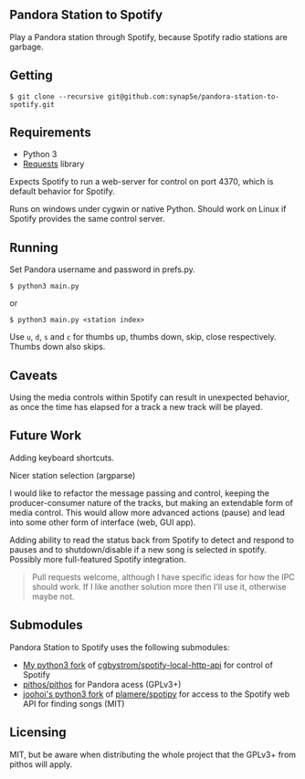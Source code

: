 Pandora Station to Spotify
---------------

Play a Pandora station through Spotify, because Spotify radio stations are garbage.

## Getting

```
$ git clone --recursive git@github.com:synap5e/pandora-station-to-spotify.git
```

## Requirements

- Python 3
- [Requests](http://docs.python-requests.org/en/latest/) library

Expects Spotify to run a web-server for control on port 4370, which is default behavior for Spotify.

Runs on windows under cygwin or native Python. 
Should work on Linux if Spotify provides the same control server.

## Running

Set Pandora username and password in prefs.py.

```
$ python3 main.py
```

or

```
$ python3 main.py <station index>
```

Use `u`, `d`, `s` and `c` for thumbs up, thumbs down, skip, close respectively.
Thumbs down also skips.

## Caveats

Using the media controls within Spotify can result in unexpected behavior, as once the time has elapsed for a track a new track will be played.

## Future Work

Adding keyboard shortcuts.

Nicer station selection (argparse)

I would like to refactor the message passing and control, keeping the producer-consumer nature of the tracks, but making an extendable form of media control. This would allow more advanced actions (pause) and lead into some other form of interface (web, GUI app).

Adding ability to read the status back from Spotify to detect and respond to pauses and to shutdown/disable if a new song is selected in spotify. Possibly more full-featured Spotify integration.

> Pull requests welcome, although I have specific ideas for how the IPC should work. 
> If I like another solution more then I'll use it, otherwise maybe not.

## Submodules

Pandora Station to Spotify uses the following submodules:

- [My python3 fork](https://github.com/synap5e/spotify-local-http-api) of [cgbystrom/spotify-local-http-api](https://github.com/cgbystrom/spotify-local-http-api) for control of Spotify
- [pithos/pithos](https://github.com/pithos/pithos) for Pandora acess (GPLv3+)
- [joohoi's python3 fork](https://github.com/joohoi/spotipy) of [plamere/spotipy](https://github.com/plamere/spotipy) for access to the Spotify web API for finding songs (MIT)

## Licensing

MIT, but be aware when distributing the whole project that the GPLv3+ from pithos will apply.



